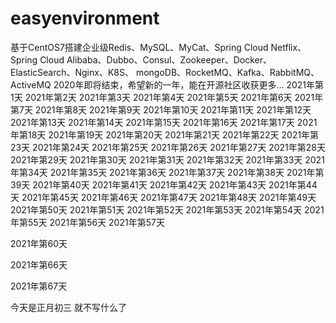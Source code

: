 # easyenvironment
基于CentOS7搭建企业级Redis、MySQL、MyCat、Spring Cloud Netflix、Spring Cloud Alibaba、Dubbo、Consul、Zookeeper、Docker、ElasticSearch、Nginx、K8S、 mongoDB、RocketMQ、Kafka、RabbitMQ、ActiveMQ
2020年即将结束，希望新的一年，能在开源社区收获更多...
2021年第1天
2021年第2天
2021年第3天
2021年第4天
2021年第5天
2021年第6天
2021年第7天
2021年第8天
2021年第9天
2021年第10天
2021年第11天
2021年第12天
2021年第13天
2021年第14天
2021年第15天
2021年第16天
2021年第17天
2021年第18天
2021年第19天
2021年第20天
2021年第21天
2021年第22天
2021年第23天
2021年第24天
2021年第25天
2021年第26天
2021年第27天
2021年第28天
2021年第29天
2021年第30天
2021年第31天
2021年第32天
2021年第33天
2021年第34天
2021年第35天
2021年第36天
2021年第37天
2021年第38天
2021年第39天
2021年第40天
2021年第41天
2021年第42天
2021年第43天
2021年第44天
2021年第45天
2021年第46天
2021年第47天
2021年第48天
2021年第49天
2021年第50天
2021年第51天
2021年第52天
2021年第53天
2021年第54天
2021年第55天
2021年第56天
2021年第57天


2021年第60天

2021年第66天

2021年第67天
















































































































































































































今天是正月初三 就不写什么了






































































